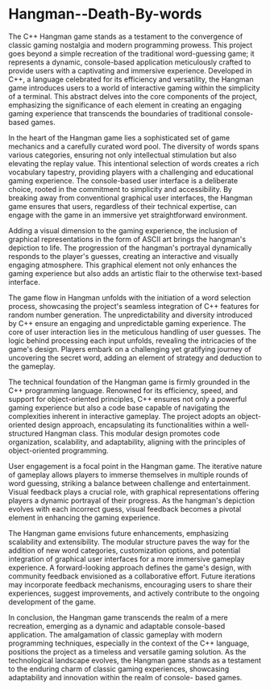 # Hangman--Death-By-words
The C++ Hangman game stands as a testament to the convergence of classic gaming nostalgia and modern programming prowess. This project goes beyond a simple recreation of the traditional word-guessing game; it represents a dynamic, console-based application meticulously crafted to provide users with a captivating and immersive experience. Developed in C++, a language celebrated for its efficiency and versatility, the Hangman game introduces users to a world of interactive gaming within the simplicity of a terminal. This abstract delves into the core components of the project, emphasizing the significance of each element in creating an engaging gaming experience that transcends the boundaries of traditional console-based games.

In the heart of the Hangman game lies a sophisticated set of game mechanics and a carefully curated word pool. The diversity of words spans various categories, ensuring not only intellectual stimulation but also elevating the replay value. This intentional selection of words creates a rich vocabulary tapestry, providing players with a challenging and educational gaming experience. The console-based user interface is a deliberate choice, rooted in the commitment to simplicity and accessibility. By breaking away from conventional graphical user interfaces, the Hangman game ensures that users, regardless of their technical expertise, can engage with the game in an immersive yet straightforward environment.

Adding a visual dimension to the gaming experience, the inclusion of graphical representations in the form of ASCII art brings the hangman's depiction to life. The progression of the hangman's portrayal dynamically responds to the player's guesses, creating an interactive and visually engaging atmosphere. This graphical element not only enhances the gaming experience but also adds an artistic flair to the otherwise text-based interface.

The game flow in Hangman unfolds with the initiation of a word selection process, showcasing the project's seamless integration of C++ features for random number generation. The unpredictability and diversity introduced by C++ ensure an engaging and unpredictable gaming experience. The core of user interaction lies in the meticulous handling of user guesses. The logic behind processing each input unfolds, revealing the intricacies of the game's design. Players embark on a challenging yet gratifying journey of uncovering the secret word, adding an element of strategy and deduction to the gameplay.

The technical foundation of the Hangman game is firmly grounded in the C++ programming language. Renowned for its efficiency, speed, and support for object-oriented principles, C++ ensures not only a powerful gaming experience but also a code base capable of navigating the complexities inherent in interactive gameplay. The project adopts an object-oriented design approach, encapsulating its functionalities within a well-structured Hangman class. This modular design promotes code organization, scalability, and adaptability, aligning with the principles of object-oriented programming.
 
User engagement is a focal point in the Hangman game. The iterative nature of gameplay allows players to immerse themselves in multiple rounds of word guessing, striking a balance between challenge and entertainment. Visual feedback plays a crucial role, with graphical representations offering players a dynamic portrayal of their progress. As the hangman's depiction evolves with each incorrect guess, visual feedback becomes a pivotal element in enhancing the gaming experience.

The Hangman game envisions future enhancements, emphasizing scalability and extensibility. The modular structure paves the way for the addition of new word categories, customization options, and potential integration of graphical user interfaces for a more immersive gameplay experience. A forward-looking approach defines the game's design, with community feedback envisioned as a collaborative effort. Future iterations may incorporate feedback mechanisms, encouraging users to share their experiences, suggest improvements, and actively contribute to the ongoing development of the game.

In conclusion, the Hangman game transcends the realm of a mere recreation, emerging as a dynamic and adaptable console-based application. The amalgamation of classic gameplay with modern programming techniques, especially in the context of the C++ language, positions the project as a timeless and versatile gaming solution. As the technological landscape evolves, the Hangman game stands as a testament to the enduring charm of classic gaming experiences, showcasing adaptability and innovation within the realm of console- based games.
